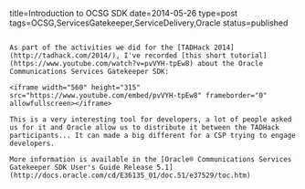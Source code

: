 title=Introduction to OCSG SDK
date=2014-05-26
type=post
tags=OCSG,ServicesGatekeeper,ServiceDelivery,Oracle
status=published
~~~~~~

As part of the activities we did for the [TADHack 2014](http://tadhack.com/2014/), I've recorded [this short tutorial](https://www.youtube.com/watch?v=pvVYH-tpEw8) about the Oracle Communications Services Gatekeeper SDK:

<iframe width="560" height="315" src="https://www.youtube.com/embed/pvVYH-tpEw8" frameborder="0" allowfullscreen></iframe>

This is a very interesting tool for developers, a lot of people asked us for it and Oracle allow us to distribute it between the TADHack participants... It can made a big different for a CSP trying to engage developers.

More information is available in the [Oracle® Communications Services Gatekeeper SDK User's Guide Release 5.1](http://docs.oracle.com/cd/E36135_01/doc.51/e37529/toc.htm)
